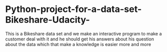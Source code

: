 # Python-project-for-a-data-set-Bikeshare-Udacity-
This is a Bikeshare data set and we make an interactive program to make a customer deal with it and he should get his answers about his question about the data which that make a knowledge is easier more and more
